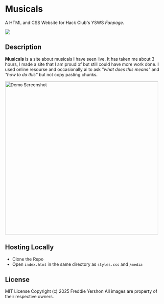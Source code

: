 # Musicals
A HTML and CSS Website for Hack Club's YSWS *Fanpage*.

![](https://hackatime-badge.hackclub.com/U078VN0UU2K/Musicals)


## Description

**Musicals** is a site about musicals I have seen live. 
It has taken me about 3 hours, I made a site that I am proud of but still could have more work done. 
I used online resourse and occasionally ai to ask *"what does this means"* and *"how to do this"* but not copy pasting chunks.


<img width="500" height="auto" alt="Demo Screenshot" src="https://github.com/user-attachments/assets/9f1a419d-9054-43c8-b00a-7173228e4582" />

## Hosting Locally

- Clone the Repo
- Open ```index.html``` in the same directory as ```styles.css``` and ```/media```

## License

MIT License
Copyright (c) 2025 Freddie Yershon
All images are property of their respective owners.
